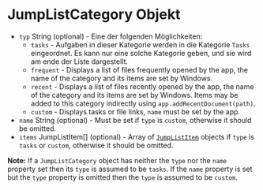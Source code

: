 # JumpListCategory Objekt

* `typ` String (optional) - Eine der folgenden Möglichkeiten: 
  * `tasks` - Aufgaben in dieser Kategorie werden in die Kategorie `Tasks` eingeordnet. Es kann nur eine solche Kategorie geben, und sie wird am ende der Liste dargestellt.
  * `frequent` - Displays a list of files frequently opened by the app, the name of the category and its items are set by Windows.
  * `recent` - Displays a list of files recently opened by the app, the name of the category and its items are set by Windows. Items may be added to this category indirectly using `app.addRecentDocument(path)`.
  * `custom` - Displays tasks or file links, `name` must be set by the app.
* `name` String (optional) - Must be set if `type` is `custom`, otherwise it should be omitted.
* `items` JumpListItem[] (optional) - Array of [`JumpListItem`](jump-list-item.md) objects if `type` is `tasks` or `custom`, otherwise it should be omitted.

**Note:** If a `JumpListCategory` object has neither the `type` nor the `name` property set then its `type` is assumed to be `tasks`. If the `name` property is set but the `type` property is omitted then the `type` is assumed to be `custom`.